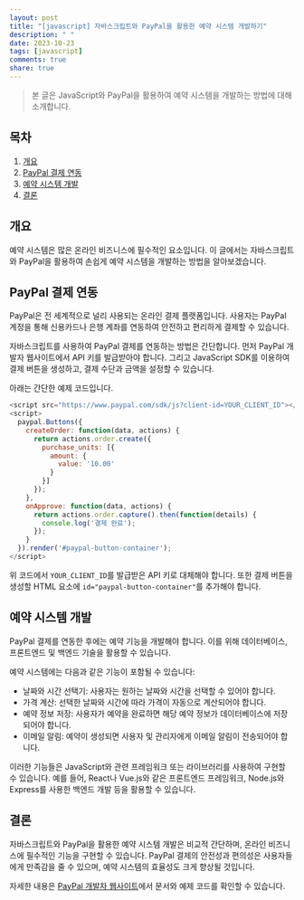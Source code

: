 ```yaml
---
layout: post
title: "[javascript] 자바스크립트와 PayPal을 활용한 예약 시스템 개발하기"
description: " "
date: 2023-10-23
tags: [javascript]
comments: true
share: true
---
```


> 본 글은 JavaScript와 PayPal을 활용하여 예약 시스템을 개발하는 방법에 대해 소개합니다.

## 목차

1. [개요](#개요)
2. [PayPal 결제 연동](#PayPal-결제-연동)
3. [예약 시스템 개발](#예약-시스템-개발)
4. [결론](#결론)

## 개요

예약 시스템은 많은 온라인 비즈니스에 필수적인 요소입니다. 이 글에서는 자바스크립트와 PayPal을 활용하여 손쉽게 예약 시스템을 개발하는 방법을 알아보겠습니다.

## PayPal 결제 연동

PayPal은 전 세계적으로 널리 사용되는 온라인 결제 플랫폼입니다. 사용자는 PayPal 계정을 통해 신용카드나 은행 계좌를 연동하여 안전하고 편리하게 결제할 수 있습니다.

자바스크립트를 사용하여 PayPal 결제를 연동하는 방법은 간단합니다. 먼저 PayPal 개발자 웹사이트에서 API 키를 발급받아야 합니다. 그리고 JavaScript SDK를 이용하여 결제 버튼을 생성하고, 결제 수단과 금액을 설정할 수 있습니다.

아래는 간단한 예제 코드입니다.

```javascript
<script src="https://www.paypal.com/sdk/js?client-id=YOUR_CLIENT_ID"></script>
<script>
  paypal.Buttons({
    createOrder: function(data, actions) {
      return actions.order.create({
        purchase_units: [{
          amount: {
            value: '10.00'
          }
        }]
      });
    },
    onApprove: function(data, actions) {
      return actions.order.capture().then(function(details) {
        console.log('결제 완료');
      });
    }
  }).render('#paypal-button-container');
</script>
```

위 코드에서 `YOUR_CLIENT_ID`를 발급받은 API 키로 대체해야 합니다. 또한 결제 버튼을 생성할 HTML 요소에 `id="paypal-button-container"`를 추가해야 합니다.

## 예약 시스템 개발

PayPal 결제를 연동한 후에는 예약 기능을 개발해야 합니다. 이를 위해 데이터베이스, 프론트엔드 및 백엔드 기술을 활용할 수 있습니다.

예약 시스템에는 다음과 같은 기능이 포함될 수 있습니다:

- 날짜와 시간 선택기: 사용자는 원하는 날짜와 시간을 선택할 수 있어야 합니다.
- 가격 계산: 선택한 날짜와 시간에 따라 가격이 자동으로 계산되어야 합니다.
- 예약 정보 저장: 사용자가 예약을 완료하면 해당 예약 정보가 데이터베이스에 저장되어야 합니다.
- 이메일 알림: 예약이 생성되면 사용자 및 관리자에게 이메일 알림이 전송되어야 합니다.

이러한 기능들은 JavaScript와 관련 프레임워크 또는 라이브러리를 사용하여 구현할 수 있습니다. 예를 들어, React나 Vue.js와 같은 프론트엔드 프레임워크, Node.js와 Express를 사용한 백엔드 개발 등을 활용할 수 있습니다.

## 결론

자바스크립트와 PayPal을 활용한 예약 시스템 개발은 비교적 간단하며, 온라인 비즈니스에 필수적인 기능을 구현할 수 있습니다. PayPal 결제의 안전성과 편의성은 사용자들에게 만족감을 줄 수 있으며, 예약 시스템의 효율성도 크게 향상될 것입니다.

자세한 내용은 [PayPal 개발자 웹사이트](https://developer.paypal.com/)에서 문서와 예제 코드를 확인할 수 있습니다.